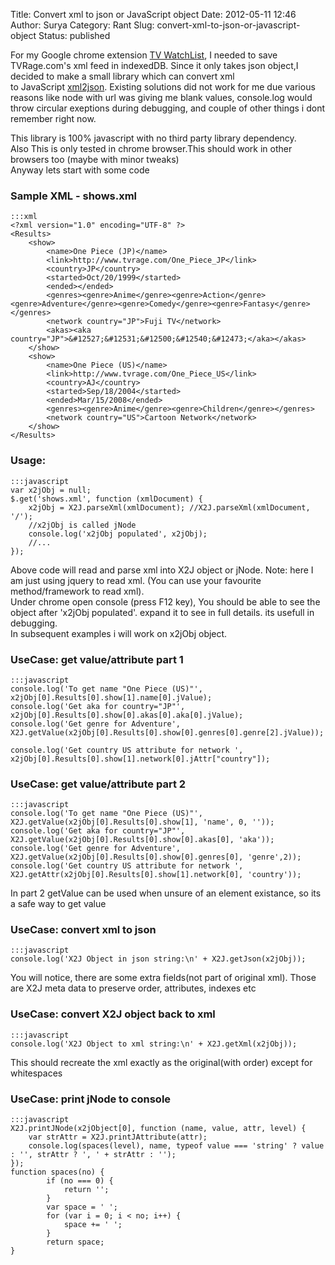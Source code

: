 Title: Convert xml to json or JavaScript object
Date: 2012-05-11 12:46
Author: Surya
Category: Rant
Slug: convert-xml-to-json-or-javascript-object
Status: published

For my Google chrome extension [TV
WatchList](https://chrome.google.com/webstore/detail/mkjcjbkackpifmmpmhjfojjindefnffk?hl=en&gl=US "TV WatchList"),
I needed to save TVRage.com's xml feed in indexedDB. Since it only takes
json object,I decided to make a small library which can convert xml
to JavaScript [xml2json](https://bitbucket.org/surenrao/xml2json "xml2json").
Existing solutions did not work for me due various reasons like node
with url was giving me blank values, console.log would throw circular
exeptions during debugging, and couple of other things i dont remember
right now.

This library is 100% javascript with no third party library
dependency.  
Also This is only tested in chrome browser.This should work in other
browsers too (maybe with minor tweaks)  
Anyway lets start with some code

### Sample XML - shows.xml
    :::xml
    <?xml version="1.0" encoding="UTF-8" ?>
    <Results>
        <show>
            <name>One Piece (JP)</name>
            <link>http://www.tvrage.com/One_Piece_JP</link>
            <country>JP</country>
            <started>Oct/20/1999</started>
            <ended></ended>
            <genres><genre>Anime</genre><genre>Action</genre><genre>Adventure</genre><genre>Comedy</genre><genre>Fantasy</genre></genres>
            <network country="JP">Fuji TV</network>
            <akas><aka country="JP">&#12527;&#12531;&#12500;&#12540;&#12473;</aka></akas>
        </show>
        <show>
            <name>One Piece (US)</name>
            <link>http://www.tvrage.com/One_Piece_US</link>
            <country>AJ</country>
            <started>Sep/18/2004</started>
            <ended>Mar/15/2008</ended>
            <genres><genre>Anime</genre><genre>Children</genre></genres>
            <network country="US">Cartoon Network</network>
        </show>
    </Results>

### Usage:

    :::javascript 
    var x2jObj = null;
    $.get('shows.xml', function (xmlDocument) {
        x2jObj = X2J.parseXml(xmlDocument); //X2J.parseXml(xmlDocument, '/');
        //x2jObj is called jNode
        console.log('x2jObj populated', x2jObj);
        //...
    });

  
Above code will read and parse xml into X2J object or jNode. Note: here
I am just using jquery to read xml. (You can use your favourite
method/framework to read xml).  
Under chrome open console (press F12 key), You should be able to see the
object after 'x2jObj populated'. expand it to see in full details. its
usefull in debugging.  
In subsequent examples i will work on x2jObj
object.

### UseCase: get value/attribute part 1

    :::javascript 
    console.log('To get name "One Piece (US)"', x2jObj[0].Results[0].show[1].name[0].jValue);
    console.log('Get aka for country="JP"', x2jObj[0].Results[0].show[0].akas[0].aka[0].jValue);
    console.log('Get genre for Adventure', X2J.getValue(x2jObj[0].Results[0].show[0].genres[0].genre[2].jValue));

    console.log('Get country US attribute for network ', x2jObj[0].Results[0].show[1].network[0].jAttr["country"]);


### UseCase: get value/attribute part 2

    :::javascript 
    console.log('To get name "One Piece (US)"', X2J.getValue(x2jObj[0].Results[0].show[1], 'name', 0, ''));
    console.log('Get aka for country="JP"', X2J.getValue(x2jObj[0].Results[0].show[0].akas[0], 'aka'));
    console.log('Get genre for Adventure', X2J.getValue(x2jObj[0].Results[0].show[0].genres[0], 'genre',2));
    console.log('Get country US attribute for network ', X2J.getAttr(x2jObj[0].Results[0].show[1].network[0], 'country'));


In part 2 getValue can be used when unsure of an element existance, so
its a safe way to get value

### UseCase: convert xml to json

    :::javascript
    console.log('X2J Object in json string:\n' + X2J.getJson(x2jObj));


You will notice, there are some extra fields(not part of original xml).
Those are X2J meta data to preserve order, attributes, indexes etc

### UseCase: convert X2J object back to xml

    :::javascript 
    console.log('X2J Object to xml string:\n' + X2J.getXml(x2jObj));


This should recreate the xml exactly as the original(with order) except
for whitespaces

### UseCase: print jNode to console

    :::javascript 
    X2J.printJNode(x2jObject[0], function (name, value, attr, level) {
        var strAttr = X2J.printJAttribute(attr);
        console.log(spaces(level), name, typeof value === 'string' ? value : '', strAttr ? ', ' + strAttr : '');
    });
    function spaces(no) {
            if (no === 0) {
                return '';
            }
            var space = ' ';
            for (var i = 0; i < no; i++) {
                space += ' ';
            }
            return space;
    }
